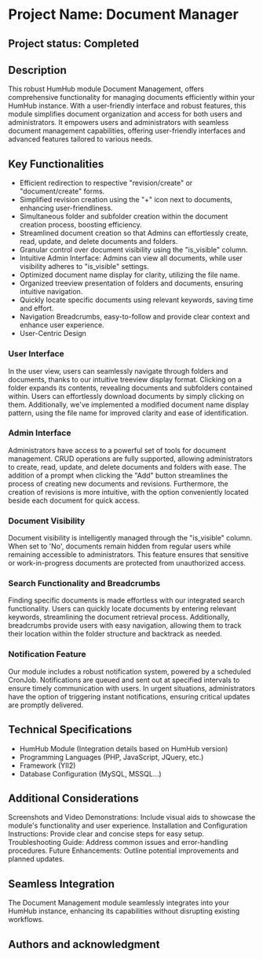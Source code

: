 # Project Name: Document Manager

## Project status: Completed

## Description

This robust HumHub module Document Management, offers comprehensive functionality for managing documents efficiently within your HumHub instance. With a user-friendly interface and robust features, this module simplifies document organization and access for both users and administrators.
It empowers users and administrators with seamless document management capabilities, offering user-friendly interfaces and advanced features tailored to various needs.

## Key Functionalities

- Efficient redirection to respective "revision/create" or "document/create" forms.
- Simplified revision creation using the "+" icon next to documents, enhancing user-friendliness.
- Simultaneous folder and subfolder creation within the document creation process, boosting efficiency.
- Streamlined document creation so that Admins can effortlessly create, read, update, and delete documents and folders.
- Granular control over document visibility using the "is_visible" column.
- Intuitive Admin Interface: Admins can view all documents, while user visibility adheres to "is_visible" settings.
- Optimized document name display for clarity, utilizing the file name.
- Organized treeview presentation of folders and documents, ensuring intuitive navigation.
- Quickly locate specific documents using relevant keywords, saving time and effort.
- Navigation Breadcrumbs, easy-to-follow and provide clear context and enhance user experience.
- User-Centric Design

### User Interface

In the user view, users can seamlessly navigate through folders and documents, thanks to our intuitive treeview display format. Clicking on a folder expands its contents, revealing documents and subfolders contained within. Users can effortlessly download documents by simply clicking on them. Additionally, we've implemented a modified document name display pattern, using the file name for improved clarity and ease of identification.

### Admin Interface

Administrators have access to a powerful set of tools for document management. CRUD operations are fully supported, allowing administrators to create, read, update, and delete documents and folders with ease. The addition of a prompt when clicking the "Add" button streamlines the process of creating new documents and revisions. Furthermore, the creation of revisions is more intuitive, with the option conveniently located beside each document for quick access.

### Document Visibility

Document visibility is intelligently managed through the "is_visible" column. When set to 'No', documents remain hidden from regular users while remaining accessible to administrators. This feature ensures that sensitive or work-in-progress documents are protected from unauthorized access.

### Search Functionality and Breadcrumbs

Finding specific documents is made effortless with our integrated search functionality. Users can quickly locate documents by entering relevant keywords, streamlining the document retrieval process. Additionally, breadcrumbs provide users with easy navigation, allowing them to track their location within the folder structure and backtrack as needed.

### Notification Feature

Our module includes a robust notification system, powered by a scheduled CronJob. Notifications are queued and sent out at specified intervals to ensure timely communication with users. In urgent situations, administrators have the option of triggering instant notifications, ensuring critical updates are promptly delivered.

## Technical Specifications

- HumHub Module (Integration details based on HumHub version)
- Programming Languages (PHP, JavaScript, JQuery, etc.)
- Framework (YII2)
- Database Configuration (MySQL, MSSQL...)

## Additional Considerations

Screenshots and Video Demonstrations: Include visual aids to showcase the module's functionality and user experience.
Installation and Configuration Instructions: Provide clear and concise steps for easy setup.
Troubleshooting Guide: Address common issues and error-handling procedures.
Future Enhancements: Outline potential improvements and planned updates.

## Seamless Integration

The Document Management module seamlessly integrates into your HumHub instance, enhancing its capabilities without disrupting existing workflows.

## Authors and acknowledgment
